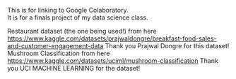 This is for linking to Google Colaboratory.  
It is for a finals project of my data science class.  
  
Restaurant dataset (the one being used!) from here https://www.kaggle.com/datasets/prajwaldongre/breakfast-food-sales-and-customer-engagement-data Thank you Prajwal Dongre for this dataset!  
Mushroom Classification from here https://www.kaggle.com/datasets/uciml/mushroom-classification Thank you UCI MACHINE LEARNING for the dataset!
